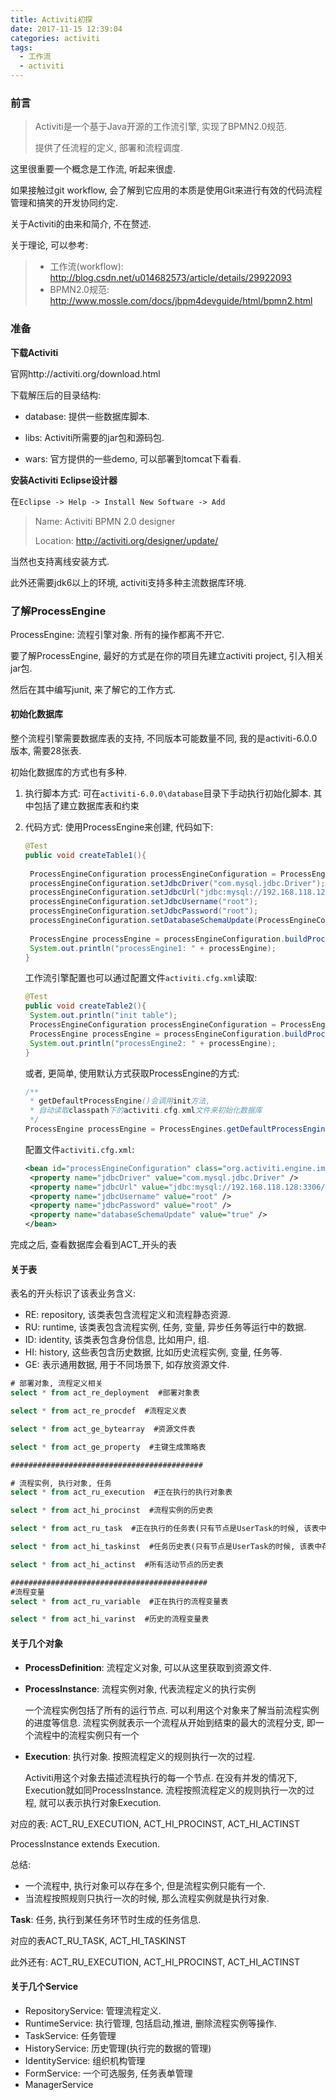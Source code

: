 ```yaml
---
title: Activiti初探
date: 2017-11-15 12:39:04
categories: activiti
tags:
  - 工作流
  - activiti
---
```




### 前言

> Activiti是一个基于Java开源的工作流引擎, 实现了BPMN2.0规范.  <!-- more -->
>
> 提供了任流程的定义, 部署和流程调度.



这里很重要一个概念是工作流, 听起来很虚. 

如果接触过git workflow, 会了解到它应用的本质是使用Git来进行有效的代码流程管理和搞笑的开发协同约定. 

关于Activiti的由来和简介, 不在赘述.

关于理论, 可以参考:

> * 工作流(workflow): http://blog.csdn.net/u014682573/article/details/29922093
> * BPMN2.0规范: http://www.mossle.com/docs/jbpm4devguide/html/bpmn2.html



### 准备

**下载Activiti**

官网http://activiti.org/download.html

下载解压后的目录结构: 

- database: 提供一些数据库脚本.

- libs: Activiti所需要的jar包和源码包.

- wars: 官方提供的一些demo, 可以部署到tomcat下看看.



**安装Activiti Eclipse设计器**

在`Eclipse -> Help -> Install New Software -> Add`

> Name: Activiti BPMN 2.0 designer
>
> Location: http://activiti.org/designer/update/

当然也支持离线安装方式. 

此外还需要jdk6以上的环境, activiti支持多种主流数据库环境.



### 了解ProcessEngine

ProcessEngine: 流程引擎对象. 所有的操作都离不开它.

要了解ProcessEngine, 最好的方式是在你的项目先建立activiti project, 引入相关jar包. 

然后在其中编写junit, 来了解它的工作方式. 



#### 初始化数据库

整个流程引擎需要数据库表的支持, 不同版本可能数量不同, 我的是activiti-6.0.0版本, 需要28张表. 

初始化数据库的方式也有多种.

1. 执行脚本方式: 可在```activiti-6.0.0\database```目录下手动执行初始化脚本. 其中包括了建立数据库表和约束

2. 代码方式: 使用ProcessEngine来创建, 代码如下: 

   ``` java
   @Test
   public void createTable1(){
   	
   	ProcessEngineConfiguration processEngineConfiguration = ProcessEngineConfiguration.createStandaloneProcessEngineConfiguration();
   	processEngineConfiguration.setJdbcDriver("com.mysql.jdbc.Driver");
   	processEngineConfiguration.setJdbcUrl("jdbc:mysql://192.168.118.128:3306/activiti_test?useUnicode=true&characterEncoding=utf8");
   	processEngineConfiguration.setJdbcUsername("root");
   	processEngineConfiguration.setJdbcPassword("root");
   	processEngineConfiguration.setDatabaseSchemaUpdate(ProcessEngineConfiguration.DB_SCHEMA_UPDATE_TRUE);
   	
   	ProcessEngine processEngine = processEngineConfiguration.buildProcessEngine();
   	System.out.println("processEngine1: " + processEngine);
   }
   ```

   工作流引擎配置也可以通过配置文件```activiti.cfg.xml```读取:

   ```java
   @Test
   public void createTable2(){
   	System.out.println("init table");
   	ProcessEngineConfiguration processEngineConfiguration = ProcessEngineConfiguration.createProcessEngineConfigurationFromResource("activiti.cfg.xml");
   	ProcessEngine processEngine = processEngineConfiguration.buildProcessEngine();
   	System.out.println("processEngine2: " + processEngine);
   }
   ```

   或者, 更简单, 使用默认方式获取ProcessEngine的方式:

   ```java
   /**
    * getDefaultProcessEngine()会调用init方法, 
    * 自动读取classpath下的activiti.cfg.xml文件来初始化数据库
    */
   ProcessEngine processEngine = ProcessEngines.getDefaultProcessEngine();
   ```

   配置文件```activiti.cfg.xml```:

   ```xml
   <bean id="processEngineConfiguration" class="org.activiti.engine.impl.cfg.StandaloneProcessEngineConfiguration">
   	<property name="jdbcDriver" value="com.mysql.jdbc.Driver" />
   	<property name="jdbcUrl" value="jdbc:mysql://192.168.118.128:3306/activiti_test?useUnicode=true&amp;characterEncoding=utf8" />
   	<property name="jdbcUsername" value="root" />
   	<property name="jdbcPassword" value="root" />
   	<property name="databaseSchemaUpdate" value="true" />
   </bean>  
   ```

完成之后, 查看数据库会看到ACT_开头的表



#### 关于表

表名的开头标识了该表业务含义: 

* RE: repository, 该类表包含流程定义和流程静态资源.
* RU: runtime, 该类表包含流程实例, 任务, 变量, 异步任务等运行中的数据.
* ID: identity,  该类表包含身份信息, 比如用户, 组.
* HI: history, 这些表包含历史数据, 比如历史流程实例, 变量, 任务等.
* GE: 表示通用数据, 用于不同场景下, 如存放资源文件.


```sql
# 部署对象, 流程定义相关
select * from act_re_deployment  #部署对象表

select * from act_re_procdef  #流程定义表

select * from act_ge_bytearray  #资源文件表

select * from act_ge_property  #主键生成策略表

###########################################

# 流程实例, 执行对象, 任务
select * from act_ru_execution  #正在执行的执行对象表

select * from act_hi_procinst  #流程实例的历史表

select * from act_ru_task  #正在执行的任务表(只有节点是UserTask的时候, 该表中存在数据)

select * from act_hi_taskinst  #任务历史表(只有节点是UserTask的时候, 该表中存在数据)

select * from act_hi_actinst  #所有活动节点的历史表

############################################
#流程变量
select * from act_ru_variable  #正在执行的流程变量表

select * from act_hi_varinst  #历史的流程变量表
```



#### 关于几个对象

- **ProcessDefinition**: 流程定义对象, 可以从这里获取到资源文件.

- **ProcessInstance**: 流程实例对象, 代表流程定义的执行实例

  一个流程实例包括了所有的运行节点. 可以利用这个对象来了解当前流程实例的进度等信息. 流程实例就表示一个流程从开始到结束的最大的流程分支, 即一个流程中的流程实例只有一个

- **Execution**: 执行对象. 按照流程定义的规则执行一次的过程.  

  Activiti用这个对象去描述流程执行的每一个节点. 在没有并发的情况下, Execution就如同ProcessInstance. 流程按照流程定义的规则执行一次的过程, 就可以表示执行对象Execution. 

对应的表: ACT_RU_EXECUTION, ACT_HI_PROCINST, ACT_HI_ACTINST

ProcessInstance extends Execution.

总结: 

* 一个流程中, 执行对象可以存在多个, 但是流程实例只能有一个.
* 当流程按照规则只执行一次的时候, 那么流程实例就是执行对象.



**Task**: 任务, 执行到某任务环节时生成的任务信息.

对应的表ACT_RU_TASK, ACT_HI_TASKINST

此外还有: ACT_RU_EXECUTION, ACT_HI_PROCINST, ACT_HI_ACTINST



#### 关于几个Service

* RepositoryService: 管理流程定义.
* RuntimeService: 执行管理, 包括启动,推进, 删除流程实例等操作.
* TaskService: 任务管理
* HistoryService: 历史管理(执行完的数据的管理)
* IdentityService: 组织机构管理
* FormService: 一个可选服务, 任务表单管理
* ManagerService





